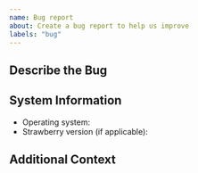 ```yaml
---
name: Bug report
about: Create a bug report to help us improve
labels: "bug"
---
```


<!-- Provide a general summary of the bug in the title above. -->

<!--- This template is entirely optional and can be removed, but is here to help both you and us. -->
<!--- Anything on lines wrapped in comments like these will not show up in the final text. -->

## Describe the Bug

<!-- A clear and concise description of what the bug is. -->

## System Information

- Operating system:
- Strawberry version (if applicable):

## Additional Context

<!-- Add any other relevant information about the problem here. -->

